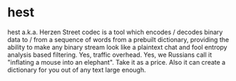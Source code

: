 # hest
hest a.k.a. Herzen Street codec is a tool which encodes / decodes binary data to / from a sequence of words from a prebuilt dictionary, providing the ability to make any binary stream look like a plaintext chat and fool entropy analysis based filtering. Yes, traffic overhead. Yes, we Russians call it "inflating a mouse into an elephant". Take it as a price. Also it can create a dictionary for you out of any text large enough.
